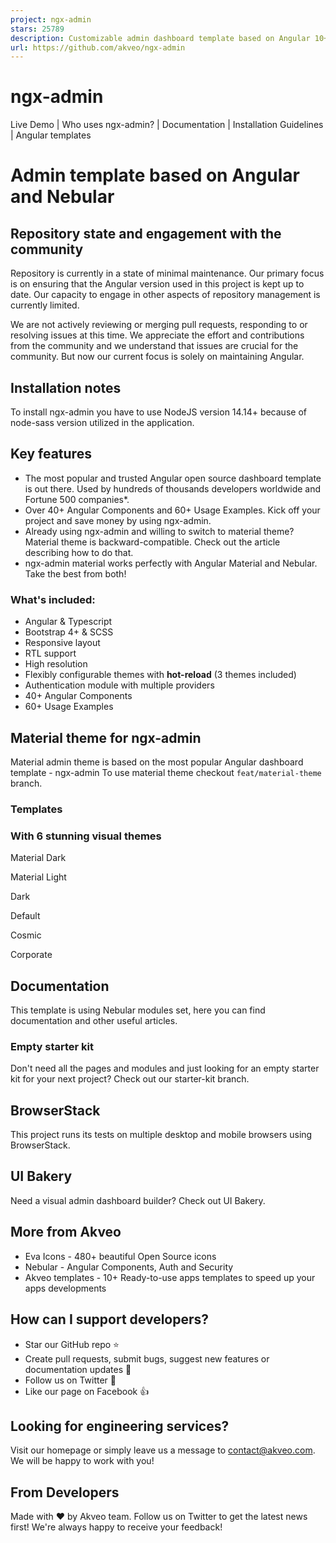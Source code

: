```yaml
---
project: ngx-admin
stars: 25789
description: Customizable admin dashboard template based on Angular 10+
url: https://github.com/akveo/ngx-admin
---
```


ngx-admin
=========

Live Demo | Who uses ngx-admin? | Documentation | Installation Guidelines | Angular templates

Admin template based on Angular and Nebular
===========================================

Repository state and engagement with the community
--------------------------------------------------

Repository is currently in a state of minimal maintenance. Our primary focus is on ensuring that the Angular version used in this project is kept up to date. Our capacity to engage in other aspects of repository management is currently limited.

We are not actively reviewing or merging pull requests, responding to or resolving issues at this time. We appreciate the effort and contributions from the community and we understand that issues are crucial for the community. But now our current focus is solely on maintaining Angular.

Installation notes
------------------

To install ngx-admin you have to use NodeJS version 14.14+ because of node-sass version utilized in the application.

Key features
------------

-   The most popular and trusted Angular open source dashboard template is out there. Used by hundreds of thousands developers worldwide and Fortune 500 companies\*.
-   Over 40+ Angular Components and 60+ Usage Examples. Kick off your project and save money by using ngx-admin.
-   Already using ngx-admin and willing to switch to material theme? Material theme is backward-compatible. Check out the article describing how to do that.
-   ngx-admin material works perfectly with Angular Material and Nebular. Take the best from both!

### What's included:

-   Angular & Typescript
-   Bootstrap 4+ & SCSS
-   Responsive layout
-   RTL support
-   High resolution
-   Flexibly configurable themes with **hot-reload** (3 themes included)
-   Authentication module with multiple providers
-   40+ Angular Components
-   60+ Usage Examples

Material theme for ngx-admin
----------------------------

Material admin theme is based on the most popular Angular dashboard template - ngx-admin To use material theme checkout `feat/material-theme` branch.

### Templates

### With 6 stunning visual themes

Material Dark

Material Light

Dark

Default

Cosmic

Corporate

Documentation
-------------

This template is using Nebular modules set, here you can find documentation and other useful articles.

### Empty starter kit

Don't need all the pages and modules and just looking for an empty starter kit for your next project? Check out our starter-kit branch.

BrowserStack
------------

This project runs its tests on multiple desktop and mobile browsers using BrowserStack.

UI Bakery
---------

Need a visual admin dashboard builder? Check out UI Bakery.

More from Akveo
---------------

-   Eva Icons - 480+ beautiful Open Source icons
-   Nebular - Angular Components, Auth and Security
-   Akveo templates - 10+ Ready-to-use apps templates to speed up your apps developments

How can I support developers?
-----------------------------

-   Star our GitHub repo ⭐
-   Create pull requests, submit bugs, suggest new features or documentation updates 🔧
-   Follow us on Twitter 🐾
-   Like our page on Facebook 👍

Looking for engineering services?
---------------------------------

Visit our homepage or simply leave us a message to contact@akveo.com. We will be happy to work with you!

From Developers
---------------

Made with ❤️ by Akveo team. Follow us on Twitter to get the latest news first! We're always happy to receive your feedback!
